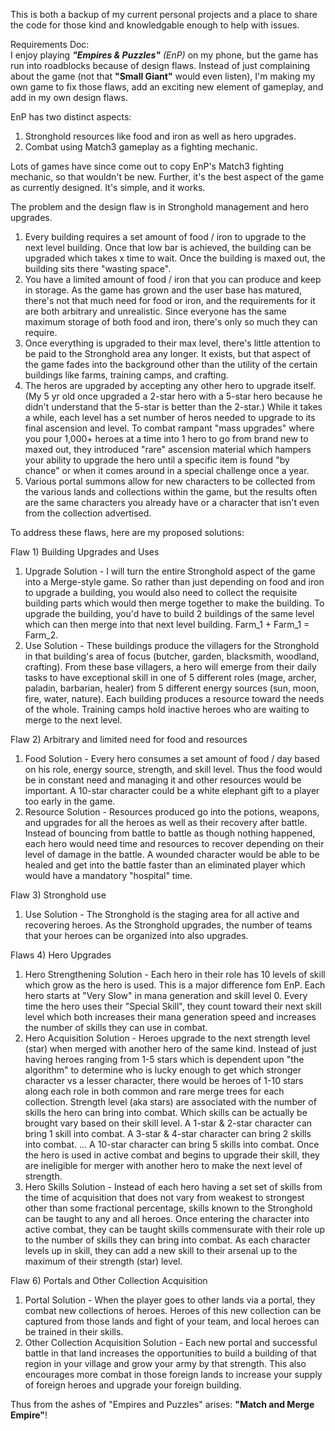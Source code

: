 This is both a backup of my current personal projects and a place to share the code for those kind and knowledgable enough to help with issues.<br>

Requirements Doc:<br>
I enjoy playing <b><em>"Empires & Puzzles"</b> (EnP)</em> on my phone, but the game has run into roadblocks because of design flaws.
Instead of just complaining about the game (not that <b>"Small Giant"</b> would even listen), I'm making my own game to fix those flaws, add an exciting new element of gameplay, and add in my own design flaws.

EnP has two distinct aspects: 
1) Stronghold resources like food and iron as well as hero upgrades.
2) Combat using Match3 gameplay as a fighting mechanic.

Lots of games have since come out to copy EnP's Match3 fighting mechanic, so that wouldn't be new. Further, it's the best aspect of the game as currently designed. It's simple, and it works.

The problem and the design flaw is in Stronghold management and hero upgrades.
1) Every building requires a set amount of food / iron to upgrade to the next level building. Once that low bar is achieved, the building can be upgraded which takes x time to wait. Once the building is maxed out, the building sits there "wasting space".
2) You have a limited amount of food / iron that you can produce and keep in storage. As the game has grown and the user base has matured, there's not that much need for food or iron, and the requirements for it are both arbitrary and unrealistic. Since everyone has the same maximum storage of both food and iron, there's only so much they can require.
3) Once everything is upgraded to their max level, there's little attention to be paid to the Stronghold area any longer. It exists, but that aspect of the game fades into the background other than the utility of the certain buildings like farms, training camps, and crafting.
4) The heros are upgraded by accepting any other hero to upgrade itself. (My 5 yr old once upgraded a 2-star hero with a 5-star hero because he didn't understand that the 5-star is better than the 2-star.) While it takes a while, each level has a set number of heros needed to upgrade to its final ascension and level. To combat rampant "mass upgrades" where you pour 1,000+ heroes at a time into 1 hero to go from brand new to maxed out, they introduced "rare" ascension material which hampers your ability to upgrade the hero until a specific item is found "by chance" or when it comes around in a special challenge once a year.
5) Various portal summons allow for new characters to be collected from the various lands and collections within the game, but the results often are the same characters you already have or a character that isn't even from the collection advertised.

To address these flaws, here are my proposed solutions:

Flaw 1) Building Upgrades and Uses <br>
  1) Upgrade Solution - I will turn the entire Stronghold aspect of the game into a Merge-style game. So rather than just depending on food and iron to upgrade a building, you would also need to collect the requisite building parts which would then merge together to make the building. To upgrade the building, you'd have to build 2 buildings of the same level which can then merge into that next level building. Farm_1 + Farm_1 = Farm_2.
  2) Use Solution - These buildings produce the villagers for the Stronghold in that building's area of focus (butcher, garden, blacksmith, woodland, crafting). From these base villagers, a hero will emerge from their daily tasks to have exceptional skill in one of 5 different roles (mage, archer, paladin, barbarian, healer) from 5 different energy sources (sun, moon, fire, water, nature). Each building produces a resource toward the needs of the whole. Training camps hold inactive heroes who are waiting to merge to the next level.

Flaw 2) Arbitrary and limited need for food and resources <br>
  1) Food Solution - Every hero consumes a set amount of food / day based on his role, energy source, strength, and skill level. Thus the food would be in constant need and managing it and other resources would be important. A 10-star character could be a white elephant gift to a player too early in the game.
  2) Resource Solution - Resources produced go into the potions, weapons, and upgrades for all the heroes as well as their recovery after battle. Instead of bouncing from battle to battle as though nothing happened, each hero would need time and resources to recover depending on their level of damage in the battle. A wounded character would be able to be healed and get into the battle faster than an eliminated player which would have a mandatory "hospital" time.

Flaw 3) Stronghold use
  1) Use Solution - The Stronghold is the staging area for all active and recovering heroes. As the Stronghold upgrades, the number of teams that your heroes can be organized into also upgrades.

Flaws 4) Hero Upgrades
  1) Hero Strengthening Solution - Each hero in their role has 10 levels of skill which grow as the hero is used. This is a major difference fom EnP. Each hero starts at "Very Slow" in mana generation and skill level 0. Every time the hero uses their "Special Skill", they count toward their next skill level which both increases their mana generation speed and increases the number of skills they can use in combat.
  2) Hero Acquisition Solution - Heroes upgrade to the next strength level (star) when merged with another hero of the same kind. Instead of just having heroes ranging from 1-5 stars which is dependent upon "the algorithm" to determine who is lucky enough to get which stronger character vs a lesser character, there would be heroes of 1-10 stars along each role in both common and rare merge trees for each collection. Strength level (aka stars) are associated with the number of skills the hero can bring into combat. Which skills can be actually be brought vary based on their skill level. A 1-star & 2-star character can bring 1 skill into combat. A 3-star & 4-star character can bring 2 skills into combat. ... A 10-star character can bring 5 skills into combat. Once the hero is used in active combat and begins to upgrade their skill, they are ineligible for merger with another hero to make the next level of strength.
  3) Hero Skills Solution - Instead of each hero having a set set of skills from the time of acquisition that does not vary from weakest to strongest other than some fractional percentage, skills known to the Stronghold can be taught to any and all heroes. Once entering the character into active combat, they can be taught skills commensurate with their role up to the number of skills they can bring into combat. As each character levels up in skill, they can add a new skill to their arsenal up to the maximum of their strength (star) level.

Flaw 6) Portals and Other Collection Acquisition
  1) Portal Solution - When the player goes to other lands via a portal, they combat new collections of heroes. Heroes of this new collection can be captured from those lands and fight of your team, and local heroes can be trained in their skills.
  2) Other Collection Acquisition Solution - Each new portal and successful battle in that land increases the opportunities to build a building of that region in your village and grow your army by that strength. This also encourages more combat in those foreign lands to increase your supply of foreign heroes and upgrade your foreign building.

Thus from the ashes of "Empires and Puzzles" arises: <b>"Match and Merge Empire"</b>!
